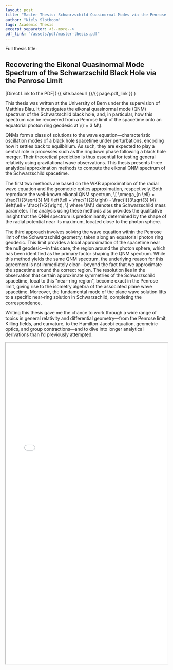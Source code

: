 ```yaml
---
layout: post
title: "Master Thesis: Schwarzschild Quasinormal Modes via the Penrose Limit"
author: "Niels Slotboom"
tags: Academic Thesis
excerpt_separator: <!--more-->
pdf_link: "/assets/pdf/master-thesis.pdf"
---
```


Full thesis title:
<h2>Recovering the Eikonal Quasinormal Mode Spectrum of the Schwarzschild Black Hole via the Penrose Limit</h2>
<!--more-->

[Direct Link to the PDF]( {{ site.baseurl }}/{{ page.pdf_link }} )

This thesis was written at the University of Bern under the supervision of Matthias Blau. It investigates the eikonal quasinormal mode (QNM) spectrum of the Schwarzschild black hole, and, in particular, how this spectrum can be recovered from a Penrose limit of the spacetime onto an equatorial photon ring geodesic at \\(r = 3 M\\). 

QNMs form a class of solutions to the wave equation—characteristic oscillation modes of a black hole spacetime under perturbations, encoding how it settles back to equilbirium. As such, they are expected to play a central role in processes such as the ringdown phase following a black hole merger. Their theoretical prediction is thus essential for testing general relativity using gravitational wave observations. This thesis presents three analytical approximation methods to compute the eikonal QNM spectrum of the Schwarzschild spacetime.

The first two methods are based on the WKB approximation of the radial wave equation and the geometric optics approximation, respectively. Both reproduce the well-known eikonal QNM spectrum,
\\[
  \omega_{n \ell} = \frac{1}{3\sqrt{3} M} \left(\ell + \frac{1}{2}\right) - \frac{i}{3\sqrt{3} M} \left(\ell + \frac{1}{2}\right),
\\]
where \\(M\\) denotes the Schwarzschild mass parameter. The analysis using these methods also provides the qualitative insight that the QNM spectrum is predominantly determined by the shape of the radial potential near its maximum, located close to the photon sphere.

The third approach involves solving the wave equation within the Penrose limit of the Schwarzschild geometry, taken along an equatorial photon ring geodesic. This limit provides a local approximation of the spacetime near the null geodesic—in this case, the region around the photon sphere, which has been identified as the primary factor shaping the QNM spectrum. While this method yields the same QNM spectrum, the underlying reason for this agreement is not immediately clear—beyond the fact that we approximate the spacetime around the correct region. The resolution lies in the observation that certain approximate symmetries of the Schwarzschild spacetime, local to this "near-ring region", become exact in the Penrose limit, giving rise to the isometry algebra of the associated plane wave spacetime. Moreover, the fundamental mode of the plane wave solution lifts to a specific near-ring solution in Schwarzschild, completing the correspondence. 

Writing this thesis gave me the chance to work through a wide range of topics in general relativity and differential geometry—from the Penrose limit, Killing fields, and curvature, to the Hamilton-Jacobi equation, geometric optics, and group contractions—and to dive into longer analytical derivations than I’d previously attempted.

<iframe src="{{ site.baseurl }}/{{ page.pdf_link }}" width="100%" height="1000px">
  This browser does not support PDFs. Please download the PDF to view it: 
  <a href="{{ site.baseurl }}/{{ page.pdf_link }}">Download PDF</a>.
</iframe>